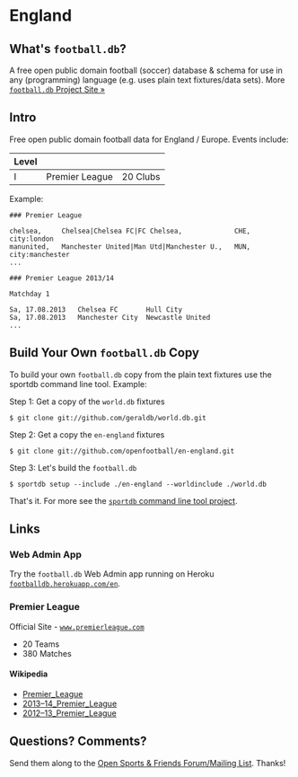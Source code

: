 # England

## What's `football.db`?

A free open public domain football (soccer) database & schema
for use in any (programming) language
(e.g. uses plain text fixtures/data sets).
More [`football.db` Project Site »](http://openfootball.github.io)

## Intro

Free open public domain football data for England / Europe. Events include:

| Level |                                |            |
| ----- | ------------------------------ | ---------- |
| I     |  Premier League                |  20 Clubs  |


Example:

~~~
### Premier League

chelsea,     Chelsea|Chelsea FC|FC Chelsea,             CHE, city:london
manunited,   Manchester United|Man Utd|Manchester U.,   MUN, city:manchester
...
~~~

~~~
### Premier League 2013/14

Matchday 1

Sa, 17.08.2013   Chelsea FC       Hull City
Sa, 17.08.2013   Manchester City  Newcastle United
...
~~~


## Build Your Own `football.db` Copy

To build your own `football.db` copy from the plain text fixtures
use the sportdb command line tool. Example:

Step 1:  Get a copy of the `world.db` fixtures

    $ git clone git://github.com/geraldb/world.db.git

Step 2:  Get a copy the `en-england` fixtures

    $ git clone git://github.com/openfootball/en-england.git

Step 3:  Let's build the `football.db`

    $ sportdb setup --include ./en-england --worldinclude ./world.db

That's it. For more
see the [`sportdb` command line tool project](https://github.com/geraldb/sport.db.ruby).


## Links


### Web Admin App

Try the `football.db` Web Admin app running on Heroku
[`footballdb.herokuapp.com/en`](http://footballdb.herokuapp.com/en).


### Premier League

Official Site - [`www.premierleague.com`](http://www.premierleague.com)

- 20 Teams
- 380 Matches

#### Wikipedia

- [Premier_League](http://en.wikipedia.org/wiki/Premier_League)
- [2013–14_Premier_League](http://en.wikipedia.org/wiki/2013–14_Premier_League)
- [2012–13_Premier_League](http://en.wikipedia.org/wiki/2012–13_Premier_League)



## Questions? Comments?

Send them along to the
[Open Sports & Friends Forum/Mailing List](http://groups.google.com/group/opensport).
Thanks!
